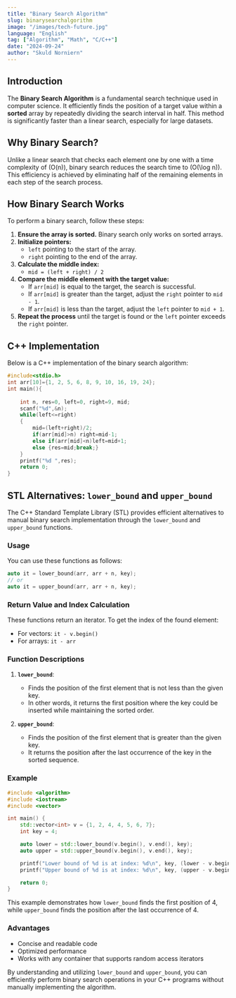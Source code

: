 ```yaml
---
title: "Binary Search Algorithm"
slug: binarysearchalgorithm
image: "/images/tech-future.jpg"
language: "English"
tag: ["Algorithm", "Math", "C/C++"]
date: "2024-09-24"
author: "Skuld Norniern"
---
```


## Introduction

The **Binary Search Algorithm** is a fundamental search technique used in computer science. It efficiently finds the position of a target value within a **sorted** array by repeatedly dividing the search interval in half. This method is significantly faster than a linear search, especially for large datasets.

## Why Binary Search?

Unlike a linear search that checks each element one by one with a time complexity of \(O(n)\), binary search reduces the search time to \(O(\log n)\). This efficiency is achieved by eliminating half of the remaining elements in each step of the search process.

## How Binary Search Works

To perform a binary search, follow these steps:

1. **Ensure the array is sorted.** Binary search only works on sorted arrays.
2. **Initialize pointers:**
   - `left` pointing to the start of the array.
   - `right` pointing to the end of the array.
3. **Calculate the middle index:**
   - `mid = (left + right) / 2`
4. **Compare the middle element with the target value:**
   - If `arr[mid]` is equal to the target, the search is successful.
   - If `arr[mid]` is greater than the target, adjust the `right` pointer to `mid - 1`.
   - If `arr[mid]` is less than the target, adjust the `left` pointer to `mid + 1`.
5. **Repeat the process** until the target is found or the `left` pointer exceeds the `right` pointer.

## C++ Implementation

Below is a C++ implementation of the binary search algorithm:

```cpp
#include<stdio.h>
int arr[10]={1, 2, 5, 6, 8, 9, 10, 16, 19, 24};
int main(){
 
    int n, res=0, left=0, right=9, mid;
    scanf("%d",&n); 
    while(left<=right)
    {
        mid=(left+right)/2;
        if(arr[mid]>n) right=mid-1;
        else if(arr[mid]<n)left=mid+1;
        else {res=mid;break;}
    }
    printf("%d ",res);
    return 0;
}
```

## STL Alternatives: `lower_bound` and `upper_bound`

The C++ Standard Template Library (STL) provides efficient alternatives to manual binary search implementation through the `lower_bound` and `upper_bound` functions.

### Usage

You can use these functions as follows:

```cpp
auto it = lower_bound(arr, arr + n, key);
// or
auto it = upper_bound(arr, arr + n, key);
```

### Return Value and Index Calculation

These functions return an iterator. To get the index of the found element:

- For vectors: `it - v.begin()`
- For arrays: `it - arr`

### Function Descriptions

1. **`lower_bound`**: 
   - Finds the position of the first element that is not less than the given key.
   - In other words, it returns the first position where the key could be inserted while maintaining the sorted order.

2. **`upper_bound`**: 
   - Finds the position of the first element that is greater than the given key.
   - It returns the position after the last occurrence of the key in the sorted sequence.

### Example

```cpp
#include <algorithm>
#include <iostream>
#include <vector>

int main() {
    std::vector<int> v = {1, 2, 4, 4, 5, 6, 7};
    int key = 4;

    auto lower = std::lower_bound(v.begin(), v.end(), key);
    auto upper = std::upper_bound(v.begin(), v.end(), key);

    printf("Lower bound of %d is at index: %d\n", key, (lower - v.begin()));
    printf("Upper bound of %d is at index: %d\n", key, (upper - v.begin()));

    return 0;
}
```

This example demonstrates how `lower_bound` finds the first position of 4, while `upper_bound` finds the position after the last occurrence of 4.

### Advantages

- Concise and readable code
- Optimized performance
- Works with any container that supports random access iterators

By understanding and utilizing `lower_bound` and `upper_bound`, you can efficiently perform binary search operations in your C++ programs without manually implementing the algorithm.
